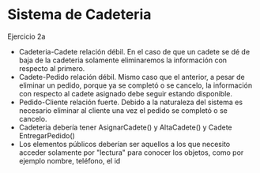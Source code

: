 # Sistema de Cadeteria #
Ejercicio 2a
- Cadeteria-Cadete relación débil. En el caso de que un cadete se dé de baja de la cadeteria solamente eliminaremos la información con respecto al primero.
- Cadete-Pedido relación débil. Mismo caso que el anterior, a pesar de eliminar un pedido, porque ya se completó o se cancelo, la información con respecto al cadete asignado debe seguir estando disponible.
- Pedido-Cliente relación fuerte. Debido a la naturaleza del sistema es necesario eliminar al cliente una vez el pedido se completó o se cancelo.
- Cadeteria debería tener AsignarCadete() y AltaCadete() y Cadete EntregarPedido()
- Los elementos públicos deberían ser aquellos a los que necesito acceder solamente por "lectura" para conocer los objetos, como por ejemplo nombre, teléfono, el id 